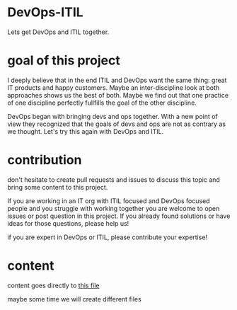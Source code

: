 # DevOps-ITIL
Lets get DevOps and ITIL together. 

# goal of this project
I deeply believe that in the end ITIL and DevOps want the same thing: great IT products and happy customers.
Maybe an inter-discipline look at both approaches shows us the best of both. Maybe we find out that one practice of one discipline perfectly fullfills the goal of the other discipline.

DevOps began with bringing devs and ops together. With a new point of view they recognized that the goals of devs and ops are not as contrary as we thought. Let's try this again with DevOps and ITIL. 

# contribution
don't hesitate to create pull requests and issues to discuss this topic and bring some content to this project.

If you are working in an IT org with ITIL focused and DevOps focused people and you struggle with working together you are welcome to open issues or post question in this project. If you already found solutions or have ideas for those questions, please help us!

if you are expert in DevOps or ITIL, please contribute your expertise!

# content

content goes directly to [this file](DevOps-ITIL.md)

maybe some time we will create different files
